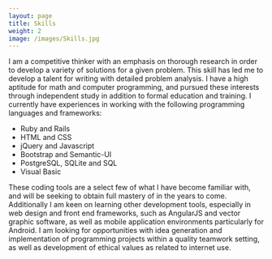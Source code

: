 ```yaml
---
layout: page
title: Skills
weight: 2
image: /images/Skills.jpg
---
```


I am a competitive thinker with an emphasis on thorough research in order to develop a variety of solutions for a given problem. This skill has led me to develop a talent for writing with detailed problem analysis. I have a high aptitude for math and computer programming, and pursued these interests through independent study in addition to formal education and training. I currently have experiences in working with the following programming languages and frameworks:

*  Ruby and Rails
*  HTML and CSS
*  jQuery and Javascript
*  Bootstrap and Semantic-UI
*  PostgreSQL, SQLite and SQL
*  Visual Basic

These coding tools are a select few of what I have become familiar with, and will be seeking to obtain full mastery of in the years to come. Additionally I am keen on learning other development tools, especially in web design and front end frameworks, such as AngularJS and vector graphic software, as well as mobile application environments particularly for Android. I am looking for opportunities with idea generation and implementation of programming projects within a quality teamwork setting, as well as development of ethical values as related to internet use.
